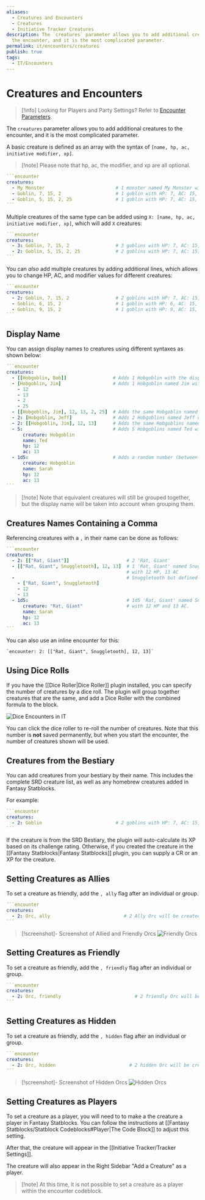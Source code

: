 ```yaml
---
aliases:
  - Creatures and Encounters
  - Creatures
  - Initiative Tracker Creatures
description: The `creatures` parameter allows you to add additional creatures to
  the encounter, and it is the most complicated parameter.
permalink: it/encounters/creatures
publish: true
tags:
  - IT/Encounters
---
```


# Creatures and Encounters

> [!info] Looking for Players and Party Settings? Refer to [Encounter Parameters](Initiative%20Tracker/Encounter%20Parameters.md).

The `creatures` parameter allows you to add additional creatures to the encounter, and it is the most complicated parameter.

A basic creature is defined as an array with the syntax of `[name, hp, ac, initiative modifier, xp]`.

>[!note] Please note that hp, ac, the modifier, and xp are all optional.

````yaml
```encounter
creatures:
  - My Monster                          # 1 monster named My Monster will be added, with no HP, AC or modifier.
  - Goblin, 7, 15, 2                    # 1 goblin with HP: 7, AC: 15, MOD: 2 will be added.
  - Goblin, 5, 15, 2, 25                # 1 goblin with HP: 7, AC: 15, MOD: 2 worth 25 XP will be added.
```
````

Multiple creatures of the same type can be added using `X: [name, hp, ac, initiative modifier, xp]`, which will add `X` creatures:

````yaml
```encounter
creatures:
  - 3: Goblin, 7, 15, 2                 # 3 goblins with HP: 7, AC: 15, MOD: 2 will be added.
  - 2: Goblin, 5, 15, 2, 25             # 2 goblins with HP: 7, AC: 15, MOD: 2 worth 25 XP will be added.
```
````

You can *also* add multiple creatures by adding additional lines, which allows you to change HP, AC, and modifier values for different creatures:

````yaml
```encounter
creatures:
  - 2: Goblin, 7, 15, 2                 # 2 goblins with HP: 7, AC: 15, MOD: 2 will be added.
  - Goblin, 6, 15, 2                    # 1 goblin with HP: 6, AC: 15, MOD: 2 will be added.
  - Goblin, 9, 15, 2                    # 1 goblin with HP: 9, AC: 15, MOD: 2 will be added.
```
````

## Display Name

You can assign display names to creatures using different syntaxes as shown below:

````yaml
```encounter
creatures:
  - [[Hobgoblin, Bob]]                 # Adds 1 Hobgoblin with the display name Bob
  - [Hobgoblin, Jim]                   # Adds 1 Hobgoblin named Jim with 12 HP, 13 AC, +2 to initiative and worth 25 XP
    - 12
    - 13
    - 2
    - 25
  - [[Hobgoblin, Jim], 12, 13, 2, 25]  # Adds the same Hobgoblin named Jim defined in a single line
  - 2: [Hobgoblin, Jeff]               # Adds 2 Hobgoblins named Jeff with 12 HP and 13 AC
  - 2: [[Hobgoblin, Jim], 12, 13]      # Adds the same Hobgoblins named Jeff defined in a single line
  - 5:                                 # Adds 5 Hobgoblins named Ted with 12 HP and 13 AC
      creature: Hobgoblin
      name: Ted
      hp: 12
      ac: 13
  - 1d5:                               # Adds a random number (between 1 and 5) of Hobgoblins named Sarah with 12 HP and 13 AC
      creature: Hobgoblin
      name: Sarah
      hp: 12
      ac: 13
```
````

>[!note] Note that equivalent creatures will still be grouped together, but the display name will be taken into account when grouping them.

## Creatures Names Containing a Comma

Referencing creatures with a `,` in their name can be done as follows:

````yaml
```encounter
creatures:
  - 2: [["Rat, Giant"]]                     # 2 'Rat, Giant'
  - [["Rat, Giant", Snuggletooth], 12, 13]  # 1 'Rat, Giant' named Snuggletooth
                                            # with 12 HP, 13 AC
  -                                         # Snuggletooth but defined over multiple lines.
    - ["Rat, Giant", Snuggletooth]          
    - 12
    - 13
  - 1d5:                                    # 1d5 'Rat, Giant' named Snuggletooth
      creature: "Rat, Giant"                # with 12 HP and 13 AC.
      name: Sarah
      hp: 12
      ac: 13
```
````

You can also use an inline encounter for this:

`` `encounter: 2: [["Rat, Giant", Snuggletooth], 12, 13]` ``

## Using Dice Rolls

If you have the [[Dice Roller|Dice Roller]] plugin installed, you can specify the number of creatures by a dice roll. The plugin will group together creatures that are the same, and add a Dice Roller with the combined formula to the block.

![Dice Encounters in IT](https://github.com/javalent/initiative-tracker/blob/main/publish/images/dice-encounter.png?raw=true)

You can click the dice roller to re-roll the number of creatures. Note that this number is **not** saved permanently, but when you start the encounter, the number of creatures shown will be used.

## Creatures from the Bestiary

You can add creatures from your bestiary by their name. This includes the complete SRD creature list, as well as any homebrew creatures added in Fantasy Statblocks.

For example:

````yaml
```encounter
creatures:
  - 2: Goblin                           # 2 goblins with HP: 7, AC: 15, MOD: 2 will be added.
```
````

If the creature is from the SRD Bestiary, the plugin will auto-calculate its XP based on its challenge rating. Otherwise, if you created the creature in the [[Fantasy Statblocks|Fantasy Statblocks]] plugin, you can supply a CR or an XP for the creature.

## Setting Creatures as Allies

To set a creature as friendly, add the `, ally` flag after an individual or group.

````yaml
```encounter
creatures:
  - 2: Orc, ally                           # 2 Ally Orc will be created
```
````

> [!screenshot]- Screenshot of Allied and Friendly Orcs
> ![Friendly Orcs](https://github.com/javalent/initiative-tracker/blob/main/publish/images/encounter-block/friendly-creatures.png?raw=true)

## Setting Creatures as Friendly

To set a creature as friendly, add the `, friendly` flag after an individual or group.

````yaml
```encounter
creatures:
  - 2: Orc, friendly                           # 2 friendly Orc will be created
```
````

## Setting Creatures as Hidden

To set a creature as friendly, add the `, hidden` flag after an individual or group.

````yaml
```encounter
creatures:
  - 2: Orc, hidden                           # 2 hidden Orc will be created
```
````

> [!screenshot]- Screenshot of Hidden Orcs
> ![Hidden Orcs](https://github.com/javalent/initiative-tracker/blob/main/publish/images/encounter-block/hidden-creatures.png?raw=true)

## Setting Creatures as Players

To set a creature as a player, you will need to to make a the creature a player in Fantasy Statblocks. You can follow the instructions at [[Fantasy Statblocks/Statblock Codeblocks#Player|The Code Block]] to adjust this setting.

After that, the creature will appear in the [[Initiative Tracker/Tracker Settings]].


The creature will also appear in the Right Sidebar "Add a Creature" as a player.


>[!note] At this time, it is not possible to set a creature as a player within the encounter codeblock.